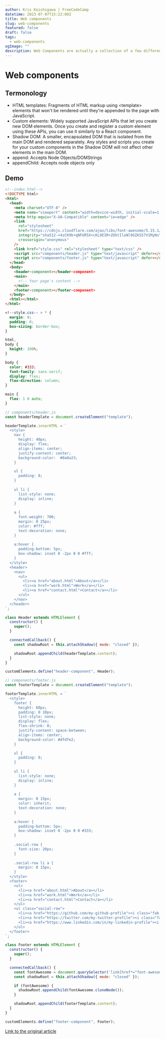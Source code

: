 ```yaml
---
author: Kris Koishigawa | FreeCodeCamp
datetime: 2023-07-07T15:22:00Z
title: Web components
slug: web-components
featured: false
draft: false
tags:
  - web-components
ogImage: ""
description: Web Components are actually a collection of a few different technologies that allow you to create custom HTML elements.
---
```


# Web components

## Termonology

- HTML templates: Fragments of HTML markup using &lt;template&gt; elements that won't be rendered until they're appended to the page with JavaScript.
- Custom elements: Widely supported JavaScript APIs that let you create new DOM elements. Once you create and register a custom element using these APIs, you can use it similarly to a React component.
- Shadow DOM: A smaller, encapsulated DOM that is isolated from the main DOM and rendered separately. Any styles and scripts you create for your custom components in the Shadow DOM will not affect other elements in the main DOM.
- append: Accepts Node Objects/DOMStrings
- appendChild: Accepts node objects only

## Demo

```html
<!--index.html-->
<!DOCTYPE html>
<html>
  <head>
    <meta charset="UTF-8" />
    <meta name="viewport" content="width=device-width, initial-scale=1.0" />
    <meta http-equiv="X-UA-Compatible" content="ie=edge" />
    <link
      rel="stylesheet"
      href="https://cdnjs.cloudflare.com/ajax/libs/font-awesome/5.15.1/css/all.min.css"
      integrity="sha512-+4zCK9k+qNFUR5X+cKL9EIR+ZOhtIloNl9GIKS57V1MyNsYpYcUrUeQc9vNfzsWfV28IaLL3i96P9sdNyeRssA=="
      crossorigin="anonymous"
    />
    <link href="style.css" rel="stylesheet" type="text/css" />
    <script src="components/header.js" type="text/javascript" defer></script>
    <script src="components/footer.js" type="text/javascript" defer></script>
  </head>
  <body>
    <header-component></header-component>
    <main>
      <!-- Your page's content -->
    </main>
    <footer-component></footer-component>
  </body>
  <html></html>
</html>
```

```css
<!--style.css-- > * {
  margin: 0;
  padding: 0;
  box-sizing: border-box;
}

html,
body {
  height: 100%;
}

body {
  color: #333;
  font-family: sans-serif;
  display: flex;
  flex-direction: column;
}

main {
  flex: 1 0 auto;
}
```

```js
// components/header.js
const headerTemplate = document.createElement("template");

headerTemplate.innerHTML = `
  <style>
    nav {
      height: 40px;
      display: flex;
      align-items: center;
      justify-content: center;
      background-color:  #0a0a23;
    }

    ul {
      padding: 0;
    }
    
    ul li {
      list-style: none;
      display: inline;
    }
    
    a {
      font-weight: 700;
      margin: 0 25px;
      color: #fff;
      text-decoration: none;
    }
    
    a:hover {
      padding-bottom: 5px;
      box-shadow: inset 0 -2px 0 0 #fff;
    }
  </style>
  <header>
    <nav>
      <ul>
        <li><a href="about.html">About</a></li>
        <li><a href="work.html">Work</a></li>
        <li><a href="contact.html">Contact</a></li>
      </ul>
    </nav>
  </header>
`;

class Header extends HTMLElement {
  constructor() {
    super();
  }

  connectedCallback() {
    const shadowRoot = this.attachShadow({ mode: "closed" });

    shadowRoot.appendChild(headerTemplate.content);
  }
}

customElements.define("header-component", Header);
```

```js
// components/footer.js
const footerTemplate = document.createElement("template");

footerTemplate.innerHTML = `
  <style>
    footer {
      height: 60px;
      padding: 0 10px;
      list-style: none;
      display: flex;
      flex-shrink: 0;
      justify-content: space-between;
      align-items: center;
      background-color: #dfdfe2;
    }

    ul {
      padding: 0;
    }
    
    ul li {
      list-style: none;
      display: inline;
    }
    
    a {
      margin: 0 15px;
      color: inherit;
      text-decoration: none;
    }
    
    a:hover {
      padding-bottom: 5px;
      box-shadow: inset 0 -2px 0 0 #333;
    }
    
    .social-row {
      font-size: 20px;
    }
    
    .social-row li a {
      margin: 0 15px;
    }
  </style>
  <footer>
    <ul>
      <li><a href="about.html">About</a></li>
      <li><a href="work.html">Work</a></li>
      <li><a href="contact.html">Contact</a></li>
    </ul>
    <ul class="social-row">
      <li><a href="https://github.com/my-github-profile"><i class="fab fa-github"></i></a></li>
      <li><a href="https://twitter.com/my-twitter-profile"><i class="fab fa-twitter"></i></a></li>
      <li><a href="https://www.linkedin.com/in/my-linkedin-profile"><i class="fab fa-linkedin"></i></a></li>
    </ul>
  </footer>
`;

class Footer extends HTMLElement {
  constructor() {
    super();
  }

  connectedCallback() {
    const fontAwesome = document.querySelector('link[href*="font-awesome"]');
    const shadowRoot = this.attachShadow({ mode: "closed" });

    if (fontAwesome) {
      shadowRoot.appendChild(fontAwesome.cloneNode());
    }

    shadowRoot.appendChild(footerTemplate.content);
  }
}

customElements.define("footer-component", Footer);
```

<a href='https://www.freecodecamp.org/news/reusable-html-components-how-to-reuse-a-header-and-footer-on-a-website/'>Link to the original article</a>
